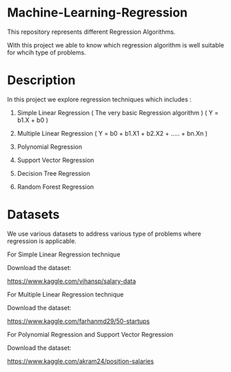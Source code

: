 # Machine-Learning-Regression

This repository represents different Regression Algorithms.

With this project we able to know which regression algorithm is well suitable for whcih type of problems.

# Description

In this project we explore regression techniques which includes :

1) Simple Linear Regression ( The very basic Regression algorithm )  ( Y = b1.X + b0 )

2) Multiple Linear Regression ( Y = b0 + b1.X1 + b2.X2 + ..... + bn.Xn )

3) Polynomial Regression

4) Support Vector Regression

5) Decision Tree Regression

6) Random Forest Regression

# Datasets

We use various datasets to address various type of problems where regression is applicable.

For Simple Linear Regression technique 

Download the dataset:

https://www.kaggle.com/vihansp/salary-data

For Multiple Linear Regression technique 

Download the dataset:

https://www.kaggle.com/farhanmd29/50-startups

For Polynomial Regression and Support Vector Regression 

Download the dataset:

https://www.kaggle.com/akram24/position-salaries







